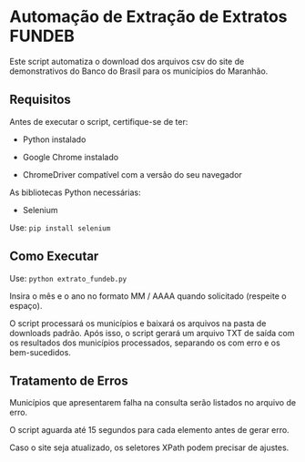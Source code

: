 # Automação de Extração de Extratos FUNDEB

Este script automatiza o download dos arquivos csv do site de demonstrativos do Banco do Brasil para os municípios do Maranhão.

## Requisitos

Antes de executar o script, certifique-se de ter:

- Python instalado

- Google Chrome instalado

- ChromeDriver compatível com a versão do seu navegador

As bibliotecas Python necessárias:
- Selenium

Use: ```pip install selenium```

## Como Executar

Use: ```python extrato_fundeb.py```

Insira o mês e o ano no formato MM / AAAA quando solicitado (respeite o espaço).

O script processará os municípios e baixará os arquivos na pasta de downloads padrão.
Após isso, o script gerará um arquivo TXT de saída com os resultados dos municípios processados, separando os com erro e os bem-sucedidos.

## Tratamento de Erros

Municípios que apresentarem falha na consulta serão listados no arquivo de erro.

O script aguarda até 15 segundos para cada elemento antes de gerar erro.

Caso o site seja atualizado, os seletores XPath podem precisar de ajustes.
